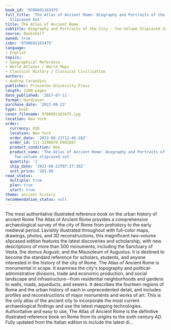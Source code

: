 ```yaml
---
book_id: '9780691163475'
full_title: 'The Atlas of Ancient Rome: Biography and Portraits of the City - Two-Volume
  Slipcased Set'
title: The Atlas of Ancient Rome
subtitle: Biography and Portraits of the City - Two-Volume Slipcased Set
source: Bookshelf
owned: true
isbn: '9780691163475'
language:
- English
topics:
- Geographical Reference
- World Atlases / World Maps
- Classical History / Classical Civilisation
authors:
- Andrea Carandini
publisher: Princeton University Press
length: 1280 pages
date_published: '2017-07-11'
format: Hardcover
purchase_date: '2022-08-22'
type: book
cover_filename: 9780691163475.jpg
location: New York
order:
  currency: USD
  location: New York
  order_date: '2022-08-21T12:46:10Z'
  order_id: 111-3198976-8982667
  product_condition: New
  product_name: 'The Atlas of Ancient Rome: Biography and Portraits of the City -
    Two-volume slipcased set'
  quantity: '1'
  ship_date: '2022-08-22T07:37:38Z'
  unit_price: '203.88'
read_status:
  multiple: true
  plan: true
  start: true
theme: ancient history
recommendation_status: null
---
```

The most authoritative illustrated reference book on the urban history of ancient Rome
The Atlas of Ancient Rome provides a comprehensive archaeological survey of the city of Rome from prehistory to the early medieval period. Lavishly illustrated throughout with full-color maps, drawings, photos, and 3D reconstructions, this magnificent two-volume slipcased edition features the latest discoveries and scholarship, with new descriptions of more than 500 monuments, including the Sanctuary of Vesta, the domus Augusti, and the Mausoleum of Augustus. It is destined to become the standard reference for scholars, students, and anyone interested in the history of the city of Rome.
The Atlas of Ancient Rome is monumental in scope. It examines the city's topography and political-administrative divisions, trade and economic production, and social landscape and infrastructure--from residential neighborhoods and gardens to walls, roads, aqueducts, and sewers. It describes the fourteen regions of Rome and the urban history of each in unprecedented detail, and includes profiles and reconstructions of major monuments and works of art. This is the only atlas of the ancient city to incorporate the most current archaeological findings and use the latest mapping technologies.
Authoritative and easy to use, The Atlas of Ancient Rome is the definitive illustrated reference book on Rome from its origins to the sixth century AD.
Fully updated from the Italian edition to include the latest di...

